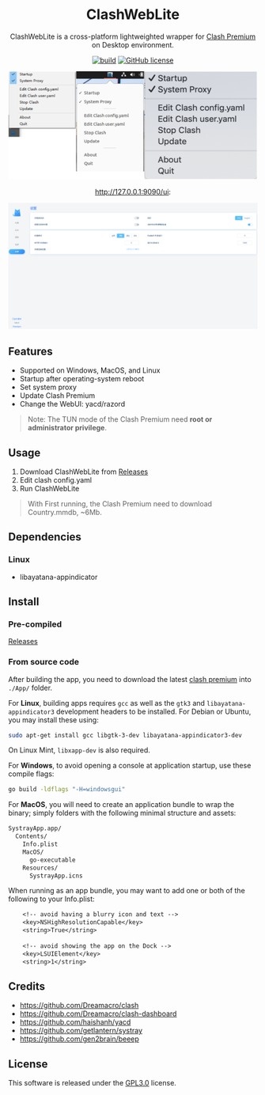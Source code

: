 <div align="center">

# ClashWebLite

ClashWebLite is a cross-platform lightweighted wrapper for [Clash Premium](https://github.com/Dreamacro/clash/releases/tag/premium) on Desktop environment.

[![build](https://img.shields.io/github/workflow/status/ctaoist/clashweb/Release)](https://github.com/ctaoist/clashweb/actions) [![GitHub license](https://img.shields.io/github/license/ctaoist/clashweb.svg)](https://github.com/ctaoist/clashweb/blob/master/LICENSE)

![](screenshots/preview.png)

http://127.0.0.1:9090/ui:

![](screenshots/local9090.png)

</div>

## Features

- Supported on Windows, MacOS, and Linux
- Startup after operating-system reboot
- Set system proxy
- Update Clash Premium
- Change the WebUI: yacd/razord

>Note: The TUN mode of the Clash Premium need **root or administrator privilege**.

## Usage

1. Download ClashWebLite from [Releases](https://github.com/ctaoist/clashweblite/releases)
2. Edit clash config.yaml
3. Run ClashWebLite

>With First running, the Clash Premium need to download Country.mmdb, ~6Mb.

## Dependencies

### Linux

- libayatana-appindicator

## Install

### Pre-compiled

[Releases](https://github.com/ctaoist/clashweblite/releases)

### From source code

After building the app, you need to download the latest [clash premium](https://release.dreamacro.workers.dev/latest/) into `./App/` folder.

For **Linux**, building apps requires `gcc` as well as the `gtk3` and `libayatana-appindicator3` development headers to be installed. For Debian or Ubuntu, you may install these using:

```sh
sudo apt-get install gcc libgtk-3-dev libayatana-appindicator3-dev
```

On Linux Mint, `libxapp-dev` is also required.

For **Windows**, to avoid opening a console at application startup, use these compile flags:

```sh
go build -ldflags "-H=windowsgui"
```

For **MacOS**, you will need to create an application bundle to wrap the binary; simply folders with the following minimal structure and assets:

```
SystrayApp.app/
  Contents/
    Info.plist
    MacOS/
      go-executable
    Resources/
      SystrayApp.icns
```

When running as an app bundle, you may want to add one or both of the following to your Info.plist:

```
    <!-- avoid having a blurry icon and text -->
	<key>NSHighResolutionCapable</key>
	<string>True</string>

	<!-- avoid showing the app on the Dock -->
	<key>LSUIElement</key>
	<string>1</string>
```

## Credits

- https://github.com/Dreamacro/clash
- https://github.com/Dreamacro/clash-dashboard
- https://github.com/haishanh/yacd
- https://github.com/getlantern/systray
- https://github.com/gen2brain/beeep


## License

This software is released under the [GPL3.0](https://github.com/ctaoist/clashweblite/blob/master/LICENSE) license.
